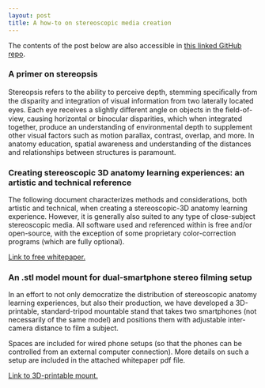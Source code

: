 ```yaml
---
layout: post
title: A how-to on stereoscopic media creation
---
```


The contents of the post below are also accessible in [this linked GitHub repo](https://github.com/malyalar/stereo-anatomy-reference).

### A primer on stereopsis

Stereopsis refers to the ability to perceive depth, stemming speciﬁcally from the disparity and integration of visual information from two laterally located eyes. Each eye receives a slightly diﬀerent angle on objects in the ﬁeld-of-view, causing horizontal or binocular disparities, which when integrated together, produce an understanding of environmental depth to supplement other visual factors such as motion parallax, contrast, overlap, and more. In anatomy education, spatial awareness and understanding of the distances and relationships between structures is paramount.

### Creating stereoscopic 3D anatomy learning experiences: an artistic and technical reference

The following document characterizes methods and considerations, both artistic and technical, when creating a stereoscopic-3D anatomy learning experience. However, it is generally also suited to any type of close-subject stereoscopic media. All software used and referenced within is free and/or open-source, with the exception of some proprietary color-correction programs (which are fully optional).

[Link to free whitepaper.](https://github.com/malyalar/stereo-anatomy-reference/blob/master/Posters%20and%20manuscripts/Stereo%20Filming%20Reference%20Guide.pdf)

### An .stl model mount for dual-smartphone stereo filming setup

In an effort to not only democratize the distribution of stereoscopic anatomy learning experiences, but also their production, we have developed a 3D-printable, standard-tripod mountable stand that takes two smartphones (not necessarily of the same model) and positions them with adjustable inter-camera distance to film a subject.

Spaces are included for wired phone setups (so that the phones can be controlled from an external computer connection). More details on such a setup are included in the attached whitepaper pdf file.

[Link to 3D-printable mount.](https://github.com/malyalar/stereo-anatomy-reference/blob/master/Mount%20models/dual_phone_mount.stl)
